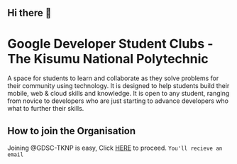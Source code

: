 ## Hi there 👋
# Google Developer Student Clubs -The Kisumu National Polytechnic

A space for students to learn and collaborate as they solve problems for their community using technology. It is designed to help students build their mobile, web & cloud skills and knowledge. It is open to any student, ranging from novice to developers who are just starting to advance developers who what to further their skills.

## How to join the Organisation 

Joining @GDSC-TKNP is easy, Click [HERE](https://github.com/GDSC-TKNP/support/issues/new?assignees=&labels=invite+me+to+the+organisation&template=invitation.yml&title=Invite+me+to+GDSC-TKNP+GitHub+Community+Organization) to proceed. `You'll recieve an email`
<!--

**Here are some ideas to get you started:**

🙋‍♀️ A short introduction - what is your organization all about?
🌈 Contribution guidelines - how can the community get involved?
👩‍💻 Useful resources - where can the community find your docs? Is there anything else the community should know?
🍿 Fun facts - what does your team eat for breakfast?
🧙 Remember, you can do mighty things with the power of [Markdown](https://docs.github.com/github/writing-on-github/getting-started-with-writing-and-formatting-on-github/basic-writing-and-formatting-syntax)
-->
